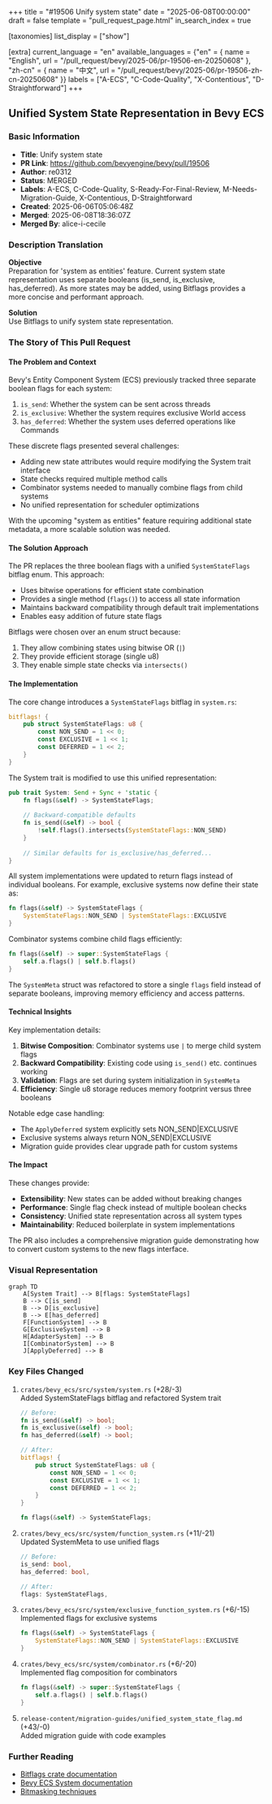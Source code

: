 +++
title = "#19506 Unify system state"
date = "2025-06-08T00:00:00"
draft = false
template = "pull_request_page.html"
in_search_index = true

[taxonomies]
list_display = ["show"]

[extra]
current_language = "en"
available_languages = {"en" = { name = "English", url = "/pull_request/bevy/2025-06/pr-19506-en-20250608" }, "zh-cn" = { name = "中文", url = "/pull_request/bevy/2025-06/pr-19506-zh-cn-20250608" }}
labels = ["A-ECS", "C-Code-Quality", "X-Contentious", "D-Straightforward"]
+++

## Unified System State Representation in Bevy ECS

### Basic Information
- **Title**: Unify system state
- **PR Link**: https://github.com/bevyengine/bevy/pull/19506
- **Author**: re0312
- **Status**: MERGED
- **Labels**: A-ECS, C-Code-Quality, S-Ready-For-Final-Review, M-Needs-Migration-Guide, X-Contentious, D-Straightforward
- **Created**: 2025-06-06T05:06:48Z
- **Merged**: 2025-06-08T18:36:07Z
- **Merged By**: alice-i-cecile

### Description Translation
**Objective**  
Preparation for 'system as entities' feature. Current system state representation uses separate booleans (is_send, is_exclusive, has_deferred). As more states may be added, using Bitflags provides a more concise and performant approach.

**Solution**  
Use Bitflags to unify system state representation.

### The Story of This Pull Request

#### The Problem and Context
Bevy's Entity Component System (ECS) previously tracked three separate boolean flags for each system:
1. `is_send`: Whether the system can be sent across threads
2. `is_exclusive`: Whether the system requires exclusive World access
3. `has_deferred`: Whether the system uses deferred operations like Commands

These discrete flags presented several challenges:
- Adding new state attributes would require modifying the System trait interface
- State checks required multiple method calls
- Combinator systems needed to manually combine flags from child systems
- No unified representation for scheduler optimizations

With the upcoming "system as entities" feature requiring additional state metadata, a more scalable solution was needed.

#### The Solution Approach
The PR replaces the three boolean flags with a unified `SystemStateFlags` bitflag enum. This approach:
- Uses bitwise operations for efficient state combination
- Provides a single method (`flags()`) to access all state information
- Maintains backward compatibility through default trait implementations
- Enables easy addition of future state flags

Bitflags were chosen over an enum struct because:
1. They allow combining states using bitwise OR (`|`)
2. They provide efficient storage (single u8)
3. They enable simple state checks via `intersects()` 

#### The Implementation
The core change introduces a `SystemStateFlags` bitflag in `system.rs`:

```rust
bitflags! {
    pub struct SystemStateFlags: u8 {
        const NON_SEND = 1 << 0;
        const EXCLUSIVE = 1 << 1;
        const DEFERRED = 1 << 2;
    }
}
```

The System trait is modified to use this unified representation:

```rust
pub trait System: Send + Sync + 'static {
    fn flags(&self) -> SystemStateFlags;
    
    // Backward-compatible defaults
    fn is_send(&self) -> bool {
        !self.flags().intersects(SystemStateFlags::NON_SEND)
    }
    
    // Similar defaults for is_exclusive/has_deferred...
}
```

All system implementations were updated to return flags instead of individual booleans. For example, exclusive systems now define their state as:

```rust
fn flags(&self) -> SystemStateFlags {
    SystemStateFlags::NON_SEND | SystemStateFlags::EXCLUSIVE
}
```

Combinator systems combine child flags efficiently:

```rust
fn flags(&self) -> super::SystemStateFlags {
    self.a.flags() | self.b.flags()
}
```

The `SystemMeta` struct was refactored to store a single `flags` field instead of separate booleans, improving memory efficiency and access patterns.

#### Technical Insights
Key implementation details:
1. **Bitwise Composition**: Combinator systems use `|` to merge child system flags
2. **Backward Compatibility**: Existing code using `is_send()` etc. continues working
3. **Validation**: Flags are set during system initialization in `SystemMeta`
4. **Efficiency**: Single u8 storage reduces memory footprint versus three booleans

Notable edge case handling:
- The `ApplyDeferred` system explicitly sets NON_SEND|EXCLUSIVE
- Exclusive systems always return NON_SEND|EXCLUSIVE
- Migration guide provides clear upgrade path for custom systems

#### The Impact
These changes provide:
- **Extensibility**: New states can be added without breaking changes
- **Performance**: Single flag check instead of multiple boolean checks
- **Consistency**: Unified state representation across all system types
- **Maintainability**: Reduced boilerplate in system implementations

The PR also includes a comprehensive migration guide demonstrating how to convert custom systems to the new flags interface.

### Visual Representation

```mermaid
graph TD
    A[System Trait] --> B[flags: SystemStateFlags]
    B --> C[is_send]
    B --> D[is_exclusive]
    B --> E[has_deferred]
    F[FunctionSystem] --> B
    G[ExclusiveSystem] --> B
    H[AdapterSystem] --> B
    I[CombinatorSystem] --> B
    J[ApplyDeferred] --> B
```

### Key Files Changed

1. `crates/bevy_ecs/src/system/system.rs` (+28/-3)  
   Added SystemStateFlags bitflag and refactored System trait
   
   ```rust
   // Before:
   fn is_send(&self) -> bool;
   fn is_exclusive(&self) -> bool;
   fn has_deferred(&self) -> bool;
   
   // After:
   bitflags! {
       pub struct SystemStateFlags: u8 {
           const NON_SEND = 1 << 0;
           const EXCLUSIVE = 1 << 1;
           const DEFERRED = 1 << 2;
       }
   }
   
   fn flags(&self) -> SystemStateFlags;
   ```

2. `crates/bevy_ecs/src/system/function_system.rs` (+11/-21)  
   Updated SystemMeta to use unified flags
   
   ```rust
   // Before:
   is_send: bool,
   has_deferred: bool,
   
   // After:
   flags: SystemStateFlags,
   ```

3. `crates/bevy_ecs/src/system/exclusive_function_system.rs` (+6/-15)  
   Implemented flags for exclusive systems
   
   ```rust
   fn flags(&self) -> SystemStateFlags {
       SystemStateFlags::NON_SEND | SystemStateFlags::EXCLUSIVE
   }
   ```

4. `crates/bevy_ecs/src/system/combinator.rs` (+6/-20)  
   Implemented flag composition for combinators
   
   ```rust
   fn flags(&self) -> super::SystemStateFlags {
       self.a.flags() | self.b.flags()
   }
   ```

5. `release-content/migration-guides/unified_system_state_flag.md` (+43/-0)  
   Added migration guide with code examples

### Further Reading
- [Bitflags crate documentation](https://docs.rs/bitflags/latest/bitflags/)
- [Bevy ECS System documentation](https://bevyengine.org/learn/book/next/ecs/systems/)
- [Bitmasking techniques](https://graphics.stanford.edu/~seander/bithacks.html)
